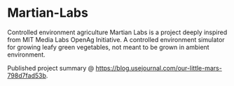 # Martian-Labs
Controlled environment agriculture
Martian Labs is a project deeply inspired from MIT Media Labs OpenAg Initiative.
A controlled environment simulator for growing leafy green vegetables, not meant to be grown in ambient environment. 

Published project summary @ https://blog.usejournal.com/our-little-mars-798d7fad53b.
